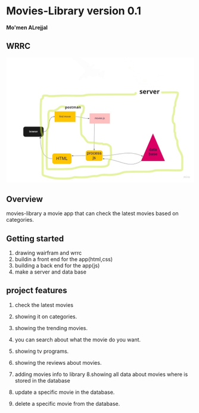 # Movies-Library    version 0.1
**Mo'men ALrejjal**

## WRRC
<img src="./wrrcimg/WRRC1.jpg" />

## Overview
movies-library  a movie app that can check the latest movies based on categories.

## Getting started
1. drawing wairfram and wrrc
2. buildin a front end for the app(html,css)
3. building a back end for the app(js)
4. make a server and data base

## project features
1. check the latest movies 
2. showing it on categories.
3. showing the trending movies.
4. you can search about what the movie do you want.
5. showing tv programs.
6. showing the reviews about movies.

7. adding movies info to library
8.showing all data about movies where is stored in the database
9. update a specific movie in the database.
10. delete  a specific movie from the database.

